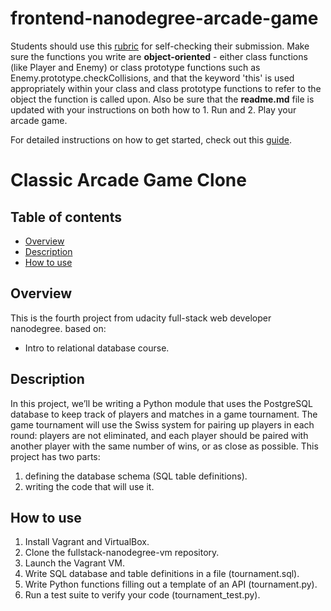 frontend-nanodegree-arcade-game
===============================

Students should use this [rubric](https://review.udacity.com/#!/projects/2696458597/rubric) for self-checking their submission. Make sure the functions you write are **object-oriented** - either class functions (like Player and Enemy) or class prototype functions such as Enemy.prototype.checkCollisions, and that the keyword 'this' is used appropriately within your class and class prototype functions to refer to the object the function is called upon. Also be sure that the **readme.md** file is updated with your instructions on both how to 1. Run and 2. Play your arcade game.

For detailed instructions on how to get started, check out this [guide](https://docs.google.com/document/d/1v01aScPjSWCCWQLIpFqvg3-vXLH2e8_SZQKC8jNO0Dc/pub?embedded=true).


# Classic Arcade Game Clone

## Table of contents
- [Overview](#overview)
- [Description](#description)
- [How to use](#how-to-use)

## Overview
This is the fourth project from udacity full-stack web developer nanodegree.
based on:
* Intro to relational database course.

## Description
In this project, we’ll be writing a Python module that uses the PostgreSQL database to keep track of players and matches in a game tournament.
The game tournament will use the Swiss system for pairing up players in each round: players are not eliminated, and each player should be paired with another player with the same number of wins, or as close as possible.
This project has two parts:
1. defining the database schema (SQL table definitions).
2. writing the code that will use it.

## How to use
1. Install Vagrant and VirtualBox.
2. Clone the fullstack-nanodegree-vm repository.
3. Launch the Vagrant VM.
4. Write SQL database and table definitions in a file (tournament.sql).
5. Write Python functions filling out a template of an API (tournament.py).
6. Run a test suite to verify your code (tournament_test.py).